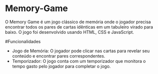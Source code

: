 # Memory-Game

O Memory Game é um jogo clássico de memória onde o jogador precisa encontrar todos os pares de cartas idênticas em um tabuleiro virado para baixo. 
O jogo foi desenvolvido usando HTML, CSS e JavaScript.

#Funcionalidades

- Jogo de Memória: O jogador pode clicar nas cartas para revelar seu conteúdo e encontrar pares correspondentes.
- Temporizador: O jogo conta com um temporizador que monitora o tempo gasto pelo jogador para completar o jogo.
